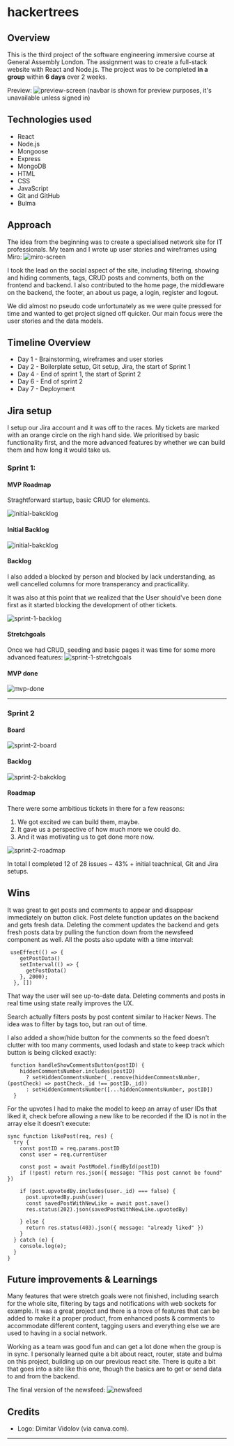 # hackertrees

## Overview

This is the third project of the software engineering immersive course at General Assembly London. The assignment was to create a full-stack website with React and Node.js. The project was to be completed **in a group** within **6 days** over 2 weeks. 

Preview: ![preview-screen](./readme-assets/preview-screen.png)
(navbar is shown for preview purposes, it's unavailable unless signed in)


## Technologies used 

- React
- Node.js
- Mongoose
- Express
- MongoDB
- HTML
- CSS
- JavaScript
- Git and GitHub
- Bulma

## Approach

The idea from the beginning was to create a specialised network site for IT professionals. 
My team and I wrote up user stories and wireframes using Miro:
![miro-screen](./readme-assets/miro-screen.png)

I took the lead on the social aspect of the site, including filtering, showing and hiding comments, tags, CRUD posts and comments, both on the frontend and backend. I also contributed to the home page, the middleware on the backend, the footer, an about us page, a login, register and logout. 

We did almost no pseudo code unfortunately as we were quite pressed for time and wanted to get project signed off quicker.
Our main focus were the user stories and the data models.

## Timeline Overview
- Day 1 - Brainstorming, wireframes and user stories
- Day 2 - Boilerplate setup, Git setup, Jira, the start of Sprint 1
- Day 4 - End of sprint 1, the start of Sprint 2
- Day 6 - End of sprint 2
- Day 7 - Deployment


## Jira setup 
I setup our Jira account and it was off to the races.
My tickets are marked with an orange circle on the righ hand side. 
We prioritised by basic functionality first, and the more advanced features by whether we can build them and how long it would take us. 

### Sprint 1:
#### MVP Roadmap
Straghtforward startup, basic CRUD for elements.

![initial-bakcklog](./readme-assets/MVP-roadmap.png)

#### Initial Backlog
![initial-bakcklog](./readme-assets/initial-backlog.png)

#### Backlog
I also added a blocked by person and blocked by lack understanding, as well cancelled columns for more transperancy and practicallity.

It was also at this point that we realized that the User should've been done first as it started blocking the development of other tickets. 

![sprint-1-backlog](./readme-assets/Sprint-1-board.png)

#### Stretchgoals
Once we had CRUD, seeding and basic pages it was time for some more advanced features: 
![sprint-1-stretchgoals](./readme-assets/Stretchgoals-1.png)

#### MVP done
![mvp-done](./readme-assets/MVP-done.png)

--------


### Sprint 2
#### Board
![sprint-2-board](./readme-assets/Sprint-2-board.png)

#### Backlog
![sprint-2-bakcklog](./readme-assets/Spint-2-backlog.png)

#### Roadmap
There were some ambitious tickets in there for a few reasons:
1. We got excited we can build them, maybe. 
2. It gave us a perspective of how much more we could do.
3. And it was motivating us to get done more now.

![sprint-2-roadmap](./readme-assets/Spint-2-roadmap.png)

In total I completed 12 of 28 issues ~ 43% + initial teachnical, Git and Jira setups.


## Wins
It was great to get posts and comments to appear and disappear immediately on button click. Post delete function updates on the backend and gets fresh data. Deleting the comment updates the backend and gets fresh posts data by pulling the function down from the newsfeed component as well.
All the posts also update with a time interval:

```
 useEffect(() => {
    getPostData()
    setInterval(() => {
      getPostData()
    }, 2000);
  }, [])
```

That way the user will see up-to-date data. 
Deleting comments and posts in real time using state really improves the UX. 

Search actually filters posts by post content similar to Hacker News. The idea was to filter by tags too, but ran out of time. 

I also added a show/hide button for the comments so the feed doesn't clutter with too many comments, used lodash and state to keep track which button is being clicked exactly:
```
 function handleShowCommentsButton(postID) {
    hiddenCommentsNumber.includes(postID)
      ? setHiddenCommentsNumber(_.remove(hiddenCommentsNumber, (postCheck) => postCheck._id !== postID._id))
      : setHiddenCommentsNumber([...hiddenCommentsNumber, postID])
  }
```

For the upvotes I had to make the model to keep an array of user IDs that liked it, check before allowing a new like to be recorded if the ID is not in the array else it doesn’t execute: 

```
sync function likePost(req, res) {
  try {
    const postID = req.params.postID
    const user = req.currentUser

    const post = await PostModel.findById(postID)
    if (!post) return res.json({ message: "This post cannot be found" })

    if (post.upvotedBy.includes(user._id) === false) {
      post.upvotedBy.push(user)
      const savedPostWithNewLike = await post.save()
      res.status(202).json(savedPostWithNewLike.upvotedBy)

    } else {
      return res.status(403).json({ message: "already liked" })
    }
  } catch (e) {
    console.log(e);
  }
}
```

## Future improvements & Learnings
Many features that were stretch goals were not finished, including search for the whole site, filtering by tags and notifications with web sockets for example.
It was a great project and there is a trove of features that can be added to make it a proper product, from enhanced posts & comments to accommodate different content, tagging users and everything else we are used to having in a social network.

Working as a team was good fun and can get a lot done when the group is in sync. 
I personally learned quite a bit about react, router, state and bulma on this project, building up on our previous react site. 
There is quite a bit that goes into a site like this one, though the basics are to get or send data to and from the backend. 

The final version of the newsfeed:
![newsfeed](./readme-assets/final-social.png)


## Credits
- Logo: Dimitar Vidolov (via canva.com).
--------

